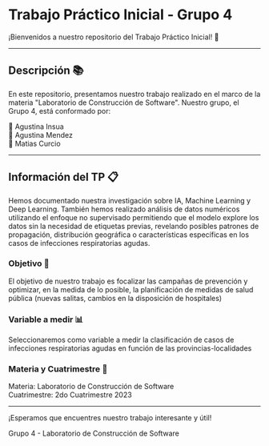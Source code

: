 # Trabajo Práctico Inicial - Grupo 4

¡Bienvenidos a nuestro repositorio del Trabajo Práctico Inicial! 🚀

---

## Descripción 📚

En este repositorio, presentamos nuestro trabajo realizado en el marco de la materia "Laboratorio de Construcción de Software". Nuestro grupo, el Grupo 4, está conformado por:

👩 Agustina Insua<br>
👩 Agustina Mendez<br>
👨 Matias Curcio

---

## Información del TP 📋

Hemos documentado nuestra investigación sobre IA, Machine Learning y Deep Learning. También hemos realizado análisis de datos numéricos utilizando el enfoque no supervisado permitiendo que el modelo explore los datos sin la necesidad de etiquetas previas, revelando posibles patrones de propagación, distribución geográfica o características específicas en los casos de infecciones respiratorias agudas. 

### Objetivo 🎯

El objetivo de nuestro trabajo es focalizar las campañas de prevención y optimizar, en la medida de lo posible, la planificación de medidas de salud pública (nuevas salitas, cambios en la disposición de hospitales) <br>

### Variable a medir 📊

Seleccionaremos como variable a medir la clasificación de casos de infecciones respiratorias agudas en función de las provincias-localidades

### Materia y Cuatrimestre 📅

Materia: Laboratorio de Construcción de Software<br>
Cuatrimestre: 2do Cuatrimestre 2023

---

¡Esperamos que encuentres nuestro trabajo interesante y útil!

Grupo 4 - Laboratorio de Construcción de Software
